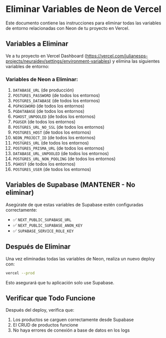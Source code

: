 # Eliminar Variables de Neon de Vercel

Este documento contiene las instrucciones para eliminar todas las variables de entorno relacionadas con Neon de tu proyecto en Vercel.

## Variables a Eliminar

Ve a tu proyecto en Vercel Dashboard (https://vercel.com/julianesps-projects/neuraidev/settings/environment-variables) y elimina las siguientes variables de entorno:

### Variables de Neon a Eliminar:

1. `DATABASE_URL` (de producción)
2. `POSTGRES_PASSWORD` (de todos los entornos)
3. `POSTGRES_DATABASE` (de todos los entornos)
4. `PGPASSWORD` (de todos los entornos)
5. `PGDATABASE` (de todos los entornos)
6. `PGHOST_UNPOOLED` (de todos los entornos)
7. `PGUSER` (de todos los entornos)
8. `POSTGRES_URL_NO_SSL` (de todos los entornos)
9. `POSTGRES_HOST` (de todos los entornos)
10. `NEON_PROJECT_ID` (de todos los entornos)
11. `POSTGRES_URL` (de todos los entornos)
12. `POSTGRES_PRISMA_URL` (de todos los entornos)
13. `DATABASE_URL_UNPOOLED` (de todos los entornos)
14. `POSTGRES_URL_NON_POOLING` (de todos los entornos)
15. `PGHOST` (de todos los entornos)
16. `POSTGRES_USER` (de todos los entornos)

## Variables de Supabase (MANTENER - No eliminar)

Asegúrate de que estas variables de Supabase estén configuradas correctamente:

- ✅ `NEXT_PUBLIC_SUPABASE_URL`
- ✅ `NEXT_PUBLIC_SUPABASE_ANON_KEY`
- ✅ `SUPABASE_SERVICE_ROLE_KEY`

## Después de Eliminar

Una vez eliminadas todas las variables de Neon, realiza un nuevo deploy con:

```bash
vercel --prod
```

Esto asegurará que tu aplicación solo use Supabase.

## Verificar que Todo Funcione

Después del deploy, verifica que:

1. Los productos se carguen correctamente desde Supabase
2. El CRUD de productos funcione
3. No haya errores de conexión a base de datos en los logs
